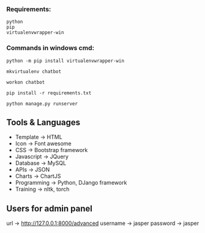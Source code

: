 
### Requirements: 
```
python
pip
virtualenvwrapper-win
```

### Commands in windows cmd: 
```
python -m pip install virtualenvwrapper-win

mkvirtualenv chatbot

workon chatbot

pip install -r requirements.txt

python manage.py runserver

```
## Tools & Languages
- Template -> HTML
- Icon -> Font awesome
- CSS -> Bootstrap framework
- Javascript -> JQuery
- Database -> MySQL
- APIs -> JSON
- Charts -> ChartJS
- Programming -> Python, DJango framework
- Training -> nltk, torch


## Users for admin panel
url -> http://127.0.0.1:8000/advanced
username -> jasper
password -> jasper